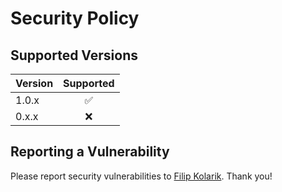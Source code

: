 # Security Policy

## Supported Versions

| Version | Supported          |
| ------- |:------------------:|
| 1.0.x   | ✅ |
| 0.x.x   | ❌ |

## Reporting a Vulnerability

Please report security vulnerabilities to [Filip Kolarik](mailto:filip26@gmail.com). Thank you!
